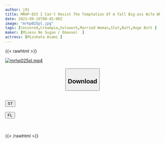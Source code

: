 ```yaml
---
author: j91
title: MRHP-025 I Can't Resist The Temptation Of A Tall Big-ass Wife Who Came For A Housekeeping Service, And When I Showed Her A Cock, She Got Horny, And After That, She Came Every Day And Squeezed Asami Mizubata
date: 2023-09-16T00:45:00Z
image: "mrhp025pl.jpg"
tags: [Censored,Creampie,Solowork,Married Woman,Slut,Butt,Huge Butt	]
maker: [Misesu No Sugao / Emanuel  ]
actress: [Mizuhata Asami ]
---
```



{{< rawhtml >}}

<div class="video" data-videoid="3JOrXzDZlvCdvOM">
    <a href="javascript:;">
        <img src="https://my.j91.asia/posts/mrhp025pl/mrhp025pl.jpg" width="WIDTH" height="HEIGHT" alt="mrhp025pl.mp4" loading="lazy">
    </a>
</div>

<script type="text/javascript" src="https://j91.asia/asset/on-demand-st.js"></script>

<br>
  <link rel="stylesheet" href="https://j91.asia/asset/bs5.css">
  
  <center>
  <button class="btn btn-primary" type="button" data-bs-toggle="collapse" data-bs-target=".multi-collapse" aria-expanded="false" aria-controls="multiCollapseExample1 multiCollapseExample2"><h2>Download</h2></button></center>
</p>
<div class="row">
  <div class="col">
    <div class="collapse multi-collapse" id="multiCollapseExample1">
      <div class="card card-body">
	      	      <br>
<div class="buttons">  
<a href="https://streamtape.to/v/3JOrXzDZlvCdvOM"><button class="btn-hover color-3"><i class="fa fa-download"></i> ST</button></a></div>
    </div>
  </div>
</div>
  <div class="col">
    <div class="collapse multi-collapse" id="multiCollapseExample2">
      <div class="card card-body">
	      <br>
<div class="buttons">
    <a href="https://filelions.online/f/uq9mh02webr8"><button class="btn-hover color-9"><i class="fa fa-download"></i> FL</button></a></div>
<br><br>
      </div>
    </div>
  </div>
</div>

{{< /rawhtml >}}